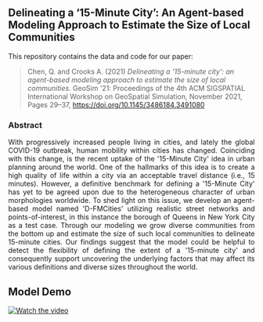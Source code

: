 ## Delineating a ‘15-Minute City’: An Agent-based Modeling Approach to Estimate the Size of Local Communities


This repository contains the data and code for our paper:

> Chen, Q. and Crooks A. (2021) *Delineating a '15-minute city': 
> an agent-based modeling approach to estimate the size of local communities*.
> GeoSim '21: Proceedings of the 4th ACM SIGSPATIAL International Workshop on GeoSpatial Simulation, 
> November 2021, Pages 29–37, <https://doi.org/10.1145/3486184.3491080>

### Abstract

<div style="text-align: justify">
With progressively increased people living in cities, and lately the global COVID-19 outbreak, human mobility within cities has changed. Coinciding with this change, is the recent uptake of the '15-Minute City' idea in urban planning around the world. One of the hallmarks of this idea is to create a high quality of life within a city via an acceptable travel distance (i.e., 15 minutes). However, a definitive benchmark for defining a '15-Minute City' has yet to be agreed upon due to the heterogeneous character of urban morphologies worldwide. To shed light on this issue, we develop an agent-based model named 'D-FMCities' utilizing realistic street networks and points-of-interest, in this instance the borough of Queens in New York City as a test case. Through our modeling we grow diverse communities from the bottom up and estimate the size of such local communities to delineate 15-minute cities. Our findings suggest that the model could be helpful to detect the flexibility of defining the extent of a '15-minute city' and consequently support uncovering the underlying factors that may affect its various definitions and diverse sizes throughout the world.
</div>


## Model Demo

[![Watch the video](https://i9.ytimg.com/vi/Rvt0NO4y5z8/mq2.jpg?sqp=CNyGjJcG&rs=AOn4CLBfkmieiYdIvICFHGlrOEtQdPX8Rw)]([https://youtu.be/T-D1KVIuvjA](https://youtu.be/Rvt0NO4y5z8))
